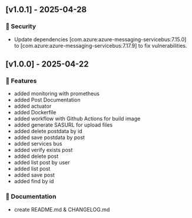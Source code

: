 ## [v1.0.1] - 2025-04-28
### 🦺 Security
* Update dependencies [com.azure:azure-messaging-servicebus:7.15.0]  to [com.azure:azure-messaging-servicebus:7.17.9] to fix vulnerabilities.
## [v1.0.0] - 2025-04-22
### 🚀 Features
* added monitoring with prometheus
* added Post Documentation
* added actuator
* added Dockerfile
* added workflow with Github Actions for build image
* added generate SASURL for upload files
* added delete postdata by id
* added save postdata by post
* added services bus
* added verify exists post
* added delete post
* added list post by user
* added list post 
* added save post
* added find by id
### 📄 Documentation
* create README.md & CHANGELOG.md